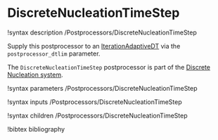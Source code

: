 # DiscreteNucleationTimeStep

!syntax description /Postprocessors/DiscreteNucleationTimeStep

Supply this postprocessor to an [IterationAdaptiveDT](/IterationAdaptiveDT.md)
via the `postprocessor_dtlim` parameter.

The `DiscreteNucleationTimeStep` postprocessor is part of the
[Discrete Nucleation system](Nucleation/DiscreteNucleation.md).

!syntax parameters /Postprocessors/DiscreteNucleationTimeStep

!syntax inputs /Postprocessors/DiscreteNucleationTimeStep

!syntax children /Postprocessors/DiscreteNucleationTimeStep

!bibtex bibliography
